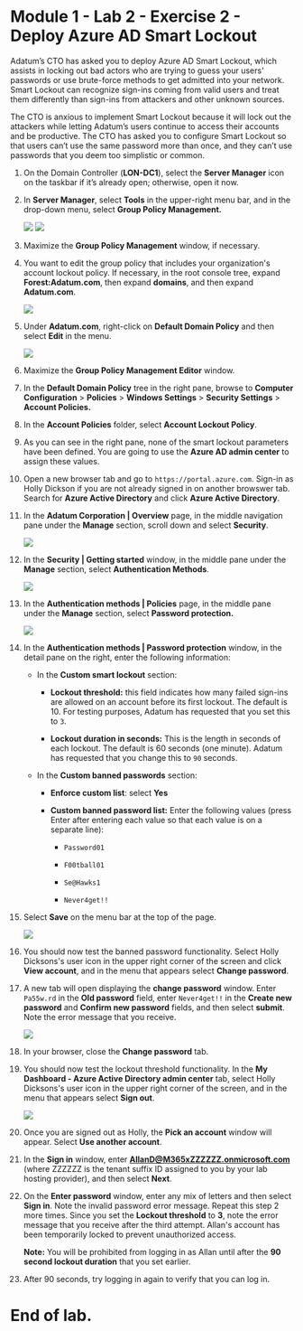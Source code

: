 # Module 1 - Lab 2 - Exercise 2 - Deploy Azure AD Smart Lockout 

Adatum’s CTO has asked you to deploy Azure AD Smart Lockout, which assists in locking out bad actors who are trying to guess your users’ passwords or use brute-force methods to get admitted into your network. Smart Lockout can recognize sign-ins coming from valid users and treat them differently than sign-ins from attackers and other unknown sources. 

The CTO is anxious to implement Smart Lockout because it will lock out the attackers while letting Adatum’s users continue to access their accounts and be productive. The CTO has asked you to configure Smart Lockout so that users can’t use the same password more than once, and they can’t use passwords that you deem too simplistic or common. 

1. On the Domain Controller (**LON-DC1**), select the **Server Manager** icon on the taskbar if it’s already open; otherwise, open it now.

2. In **Server Manager**, select **Tools** in the upper-right menu bar, and in the drop-down menu, select **Group Policy Management.**

	![](../Media/19.png)
	![](../Media/20.png)

3. Maximize the **Group Policy Management** window, if necessary.

4. You want to edit the group policy that includes your organization's account lockout policy. If necessary, in the root console tree, expand **Forest:Adatum.com**, then expand **domains**, and then expand **Adatum.com**.  <br/>

	![](../Media/21.png)

5. Under **Adatum.com**, right-click on **Default Domain Policy** and then select **Edit** in the menu.

	![](../Media/22.png)

6. Maximize the **Group Policy Management Editor** window.

7. In the **Default Domain Policy** tree in the right pane, browse to **Computer Configuration** > **Policies** > **Windows Settings** > **Security Settings** > **Account Policies.**

8. In the **Account Policies** folder, select **Account Lockout Policy**.

9. As you can see in the right pane, none of the smart lockout parameters have been defined. You are going to use the **Azure AD admin center** to assign these values.   <br/>

10. Open a new browser tab and go to `https://portal.azure.com`.  Sign-in as Holly Dickson if you are not already signed in on another browswer tab. Search for **Azure Active Directory** and click **Azure Active Directory**. 

11. In the **Adatum Corporation | Overview** page, in the middle navigation pane under the **Manage** section, scroll down and select **Security**.

	![](../Media/23.png)

12. In the **Security | Getting started** window, in the middle pane under the **Manage** section, select **Authentication Methods**.

	![](../Media/24.png)

13. In the **Authentication methods | Policies** page, in the middle pane under the **Manage** section, select **Password protection.**

	![](../Media/25.png)

14. In the **Authentication methods | Password protection** window, in the detail pane on the right, enter the following information:

	- In the **Custom smart lockout** section:

		- **Lockout threshold:** this field indicates how many failed sign-ins are allowed on an account before its first lockout. The default is 10. For testing purposes, Adatum has requested that you set this to `3`.

		- **Lockout duration in seconds:** This is the length in seconds of each lockout. The default is 60 seconds (one minute). Adatum has requested that you change this to `90` seconds.

	- In the **Custom banned passwords** section:

		- **Enforce custom list**: select **Yes**

		- **Custom banned password list:** Enter the following values (press Enter after entering each value so that each value is on a separate line):

			- `Password01`

			- `F00tball01`

			- `Se@Hawks1`

			- `Never4get!!`

15. Select **Save** on the menu bar at the top of the page.

	![](../Media/26.png)

16. You should now test the banned password functionality. Select Holly Dicksons's user icon in the upper right corner of the screen and click **View account**, and in the menu that appears select **Change password**.

17. A new tab will open displaying the **change password** window. Enter `Pa55w.rd` in the **Old password** field, enter `Never4get!!` in the **Create new password** and **Confirm new password** fields, and then select **submit**. Note the error message that you receive.

	![](../Media/28.png)

18. In your browser, close the **Change password** tab. 

19. You should now test the lockout threshold functionality. In the **My Dashboard - Azure Active Directory admin center** tab, select Holly Dicksons's user icon in the upper right corner of the screen, and in the menu that appears select **Sign out**.

	![](../Media/27.png)

20. Once you are signed out as Holly, the **Pick an account** window will appear. Select **Use another account**. 

21. In the **Sign in** window, enter **AllanD@M365xZZZZZZ.onmicrosoft.com** (where ZZZZZZ is the tenant suffix ID assigned to you by your lab hosting provider), and then select **Next**. 

22. On the **Enter password** window, enter any mix of letters and then select **Sign in**. Note the invalid password error message. Repeat this step 2 more times. Since you set the **Lockout threshold** to **3**, note the error message that you receive after the third attempt. Allan's account has been temporarily locked to prevent unauthorized access. <br/>

	**Note:** You will be prohibited from logging in as Allan until after the **90 second lockout duration** that you set earlier. 

23. After 90 seconds, try logging in again to verify that you can log in. 

# End of lab.
 
